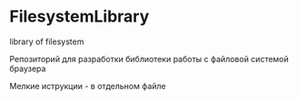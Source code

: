 # FilesystemLibrary
library of filesystem

Репозиторий для разработки библиотеки работы с файловой системой браузера

Мелкие иструкции - в отдельном файле
